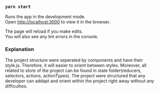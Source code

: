 ### `yarn start`

Runs the app in the development mode.<br />
Open [http://localhost:3000](http://localhost:3000) to view it in the browser.

The page will reload if you make edits.<br />
You will also see any lint errors in the console.


### Explanation

The project structure were seperated by components and have their style.js. Therefore, it will easier to orient between styles. Moreover, all related to store of the project can be found in state folder(reducers, selectors, actions, actionTypes). 
The project were structured that any developer can addapt and orient within the project right away without any difficulties.
